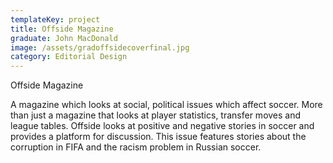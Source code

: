 ```yaml
---
templateKey: project
title: Offside Magazine
graduate: John MacDonald
image: /assets/gradoffsidecoverfinal.jpg
category: Editorial Design
---
```

Offside Magazine

A magazine which looks at social, political issues which affect soccer. More than just a magazine that looks at player statistics, transfer moves and league tables. Offside looks at positive and negative stories in soccer and provides a platform for discussion. This issue features stories about the corruption in FIFA and the racism problem in Russian soccer.
